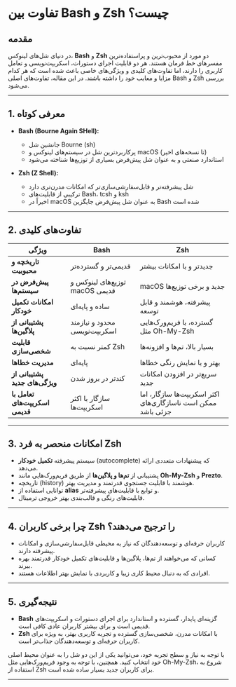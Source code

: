 # تفاوت بین Bash و Zsh چیست؟

## مقدمه

در دنیای شل‌های لینوکس، **Bash** و **Zsh** دو مورد از محبوب‌ترین و پراستفاده‌ترین مفسرهای خط فرمان هستند. هر دو قابلیت اجرای دستورات، اسکریپت‌نویسی و تعامل کاربری را دارند، اما تفاوت‌های کلیدی و ویژگی‌های خاصی باعث شده است که هر کدام مزایا و معایب خود را داشته باشند. در این مقاله، تفاوت‌های اصلی Bash و Zsh بررسی می‌شود.

---

## 1. معرفی کوتاه

- **Bash (Bourne Again SHell):**  
  - جانشین شل Bourne (sh)  
  - پرکاربردترین شل در سیستم‌های لینوکس و macOS (تا نسخه‌های اخیر)  
  - استاندارد صنعتی و به عنوان شل پیش‌فرض بسیاری از توزیع‌ها شناخته می‌شود

- **Zsh (Z Shell):**  
  - شل پیشرفته‌تر و قابل‌سفارشی‌سازی‌تر که امکانات مدرن‌تری دارد  
  - ترکیبی از قابلیت‌های Bash، tcsh و ksh  
  - اخیراً در macOS به عنوان شل پیش‌فرض جایگزین Bash شده است

---

## 2. تفاوت‌های کلیدی

| ویژگی                  | Bash                               | Zsh                                  |
|------------------------|----------------------------------|-------------------------------------|
| **تاریخچه و محبوبیت**   | قدیمی‌تر و گسترده‌تر             | جدیدتر و با امکانات بیشتر            |
| **پیش‌فرض در سیستم‌ها** | توزیع‌های لینوکس و macOS قدیمی   | macOS جدید و برخی توزیع‌ها            |
| **امکانات تکمیل خودکار** | ساده و پایه‌ای                   | پیشرفته، هوشمند و قابل توسعه        |
| **پشتیبانی از پلاگین‌ها**| محدود و نیازمند اسکریپت‌نویسی    | گسترده، با فریم‌ورک‌هایی مثل Oh-My-Zsh|
| **قابلیت شخصی‌سازی**    | کمتر نسبت به Zsh                  | بسیار بالا، تم‌ها و افزونه‌ها         |
| **مدیریت خطاها**        | پایه‌ای                         | بهتر و با نمایش رنگی خطاها           |
| **پشتیبانی از ویژگی‌های جدید**| کندتر در بروز شدن               | سریع‌تر در افزودن امکانات جدید        |
| **تعامل با اسکریپت‌های قدیمی**| سازگار با اکثر اسکریپت‌ها       | اکثر اسکریپت‌ها سازگار، اما ممکن است ناسازگاری‌های جزئی باشد |

---

## 3. امکانات منحصر به فرد Zsh

- سیستم پیشرفته **تکمیل خودکار** (autocomplete) که پیشنهادات متعددی ارائه می‌دهد.
- پشتیبانی از **تم‌ها و پلاگین‌ها** از طریق فریم‌ورک‌هایی مانند **Oh-My-Zsh** و **Prezto**.
- تاریخچه (history) هوشمند با قابلیت جستجوی قدرتمند و مدیریت بهتر.
- توانایی استفاده از **alias** و توابع با قابلیت‌های پیشرفته‌تر.
- قابلیت‌های رنگی و قالب‌بندی بهتر خروجی ترمینال.

---

## 4. چرا برخی کاربران Zsh را ترجیح می‌دهند؟

- کاربران حرفه‌ای و توسعه‌دهندگان که نیاز به محیطی قابل‌سفارشی‌سازی و امکانات پیشرفته دارند.
- کسانی که می‌خواهند از تم‌ها، پلاگین‌ها و قابلیت‌های تکمیل خودکار قدرتمند بهره ببرند.
- افرادی که به دنبال محیط کاری زیبا و کاربردی با نمایش بهتر اطلاعات هستند.

---

## 5. نتیجه‌گیری

- **Bash** گزینه‌ای پایدار، گسترده و استاندارد برای اجرای دستورات و اسکریپت‌های قدیمی است و برای بیشتر کاربران عادی کافی است.
- **Zsh** با امکانات مدرن، شخصی‌سازی گسترده و تجربه کاربری بهتر، به ویژه برای کاربران حرفه‌ای و توسعه‌دهندگان جذاب‌تر است.

با توجه به نیاز و سطح تجربه خود، می‌توانید یکی از این دو شل را به عنوان محیط اصلی خود انتخاب کنید. همچنین، با توجه به وجود فریم‌ورک‌هایی مثل Oh-My-Zsh، شروع به استفاده از Zsh برای کاربران جدید بسیار ساده شده است.

---
